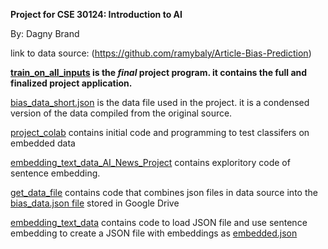 **Project for CSE 30124: Introduction to AI**

By: Dagny Brand


link to data source: (https://github.com/ramybaly/Article-Bias-Prediction)

**[train_on_all_inputs](train_on_all_inputs.ipynb) is the *final* project program. it contains the full and finalized project application.**

[bias_data_short.json](bias_data_short.json) is the data file used in the project. it is a condensed version of the data compiled from the original source.

[project_colab](project_colab.ipynb) contains initial code and programming to test classifers on embedded data

[embedding_text_data_AI_News_Project](embedding_text_data_AI_News_Project.ipynb) contains exploritory code of sentence embedding.

[get_data_file](get_data_file) contains code that combines json files in data source into the [bias_data.json file](https://drive.google.com/file/d/1D9GWu6IR_EBCD8lmwgILnS8xjdeO5wp-/view?usp=share_link) stored in Google Drive


[embedding_text_data](embedding_text_data_AI_News_Project.ipynb) contains code to load JSON file and use sentence embedding to create a JSON file with embeddings as [embedded.json](https://drive.google.com/file/d/1EGcDk0OZj7xFHYq6AsPIfPeXgGl3mxdr/view?usp=share_link)
